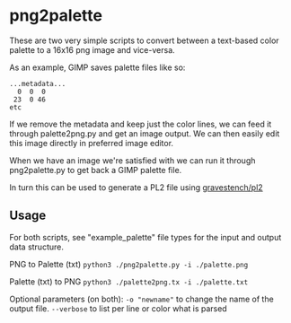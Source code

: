 # png2palette

These are two very simple scripts to convert between a text-based color palette to a 16x16 png image and vice-versa.

As an example, GIMP saves palette files like so:
```
...metadata...
  0  0  0
 23  0 46
etc
```

If we remove the metadata and keep just the color lines, we can feed it through palette2png.py and get an image output. We can then easily edit this image directly in preferred image editor.

When we have an image we're satisfied with we can run it through png2palette.py to get back a GIMP palette file.

In turn this can be used to generate a PL2 file using [gravestench/pl2](https://github.com/gravestench/pl2)

## Usage

For both scripts, see "example_palette" file types for the input and output data structure.

PNG to Palette (txt)
`python3 ./png2palette.py -i ./palette.png`

Palette (txt) to PNG
`python3 ./palette2png.tx -i ./palette.txt`

Optional parameters (on both):
`-o "newname"` to change the name of the output file.
`--verbose` to list per line or color what is parsed